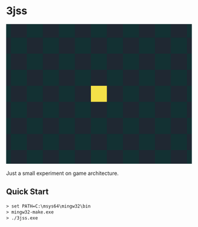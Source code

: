 # 3jss

![thumbnail](./thumbnail.png)

Just a small experiment on game architecture.

## Quick Start

```console
> set PATH=C:\msys64\mingw32\bin
> mingw32-make.exe 
> ./3jss.exe
```
